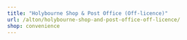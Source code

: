 ```yaml
---
title: "Holybourne Shop & Post Office (Off-licence)"
url: /alton/holybourne-shop-and-post-office-off-licence/
shop: convenience
---
```

